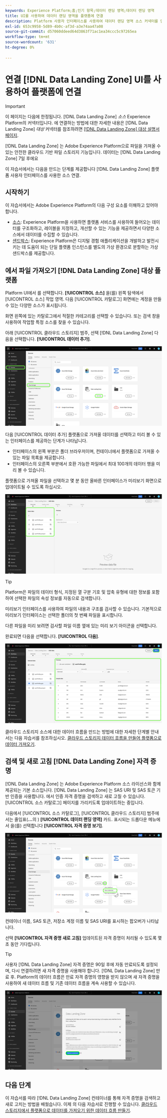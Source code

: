 ```yaml
---
keywords: Experience Platform;홈;인기 항목;데이터 랜딩 영역;데이터 랜딩 영역
title: UI를 사용하여 데이터 랜딩 영역을 플랫폼에 연결
description: Platform 사용자 인터페이스를 사용하여 데이터 랜딩 영역 소스 커넥터를 만드는 방법을 알아봅니다.
exl-id: 653c9958-5d89-4b0c-af3d-a3e74aa47a08
source-git-commit: d57060ddeed64d3863f71ac1ea34ccc5c97265ea
workflow-type: tm+mt
source-wordcount: '631'
ht-degree: 0%

---
```


# 연결 [!DNL Data Landing Zone] UI를 사용하여 플랫폼에 연결

>[!IMPORTANT]
>
>이 페이지는 다음에 한정됩니다. [!DNL Data Landing Zone] *소스* Experience Platform의 커넥터입니다. 에 연결하는 방법에 대한 자세한 내용은 [!DNL Data Landing Zone] *대상* 커넥터를 참조하려면 [[!DNL Data Landing Zone] 대상 설명서 페이지](/help/destinations/catalog/cloud-storage/data-landing-zone.md).

[!DNL Data Landing Zone] 는 Adobe Experience Platform으로 파일을 가져올 수 있는 안전한 클라우드 기반 파일 스토리지 기능입니다. 데이터는 [!DNL Data Landing Zone] 7일 후에요

이 자습서에서는 다음을 만드는 단계를 제공합니다 [!DNL Data Landing Zone] 플랫폼 사용자 인터페이스를 사용한 소스 연결.

## 시작하기

이 자습서에서는 Adobe Experience Platform의 다음 구성 요소를 이해하고 있어야 합니다.

* [소스](../../../../home.md): Experience Platform을 사용하면 플랫폼 서비스를 사용하여 들어오는 데이터를 구조화하고, 레이블을 지정하고, 개선할 수 있는 기능을 제공하면서 다양한 소스에서 데이터를 수집할 수 있습니다.
* [샌드박스](../../../../../sandboxes/home.md): Experience Platform은 디지털 경험 애플리케이션을 개발하고 발전시키는 데 도움이 되는 단일 플랫폼 인스턴스를 별도의 가상 환경으로 분할하는 가상 샌드박스를 제공합니다.

## 에서 파일 가져오기 [!DNL Data Landing Zone] 대상 플랫폼

Platform UI에서 를 선택합니다. **[!UICONTROL 소스]** 을(를) 왼쪽 탐색에서 [!UICONTROL 소스] 작업 영역. 다음 [!UICONTROL 카탈로그] 화면에는 계정을 만들 수 있는 다양한 소스가 표시됩니다.

화면 왼쪽에 있는 카탈로그에서 적절한 카테고리를 선택할 수 있습니다. 또는 검색 창을 사용하여 작업할 특정 소스를 찾을 수 있습니다.

아래 [!UICONTROL 클라우드 스토리지] 범주, 선택 [!DNL Data Landing Zone] 다음을 선택합니다. **[!UICONTROL 데이터 추가]**.

![카탈로그](../../../../images/tutorials/create/dlz/catalog.png)

다음 [!UICONTROL 데이터 추가] 플랫폼으로 가져올 데이터를 선택하고 미리 볼 수 있는 인터페이스를 제공하는 단계가 나타납니다.

* 인터페이스의 왼쪽 부분은 폴더 브라우저이며, 컨테이너에서 플랫폼으로 가져올 수 있는 파일 목록을 제공합니다.
* 인터페이스의 오른쪽 부분에서 호환 가능한 파일에서 최대 100개의 데이터 행을 미리 볼 수 있습니다.

플랫폼으로 가져올 파일을 선택하고 몇 분 동안 올바른 인터페이스가 미리보기 화면으로 업데이트될 수 있도록 하십시오.

![데이터 추가](../../../../images/tutorials/create/dlz/add-data.png)

>[!TIP]
>
>Platform은 파일의 데이터 형식, 지정된 열 구분 기호 및 압축 유형에 대한 정보를 포함하여 선택한 파일의 속성 정보를 자동으로 검색합니다.

미리보기 인터페이스를 사용하여 파일의 내용과 구조를 검사할 수 있습니다. 기본적으로 미리보기 인터페이스는 선택한 폴더의 첫 번째 파일을 표시합니다.

다른 파일을 미리 보려면 검사할 파일 이름 옆에 있는 미리 보기 아이콘을 선택합니다.

완료되면 다음을 선택합니다. **[!UICONTROL 다음]**.

![파일 탐지](../../../../images/tutorials/create/dlz/file-detection.png)

클라우드 스토리지 소스에 대한 데이터 흐름을 만드는 방법에 대한 자세한 단계별 안내서는 다음 자습서를 참조하십시오. [클라우드 스토리지 데이터 흐름을 만들어 플랫폼으로 데이터 가져오기](../../dataflow/batch/cloud-storage.md).

## 검색 및 새로 고침 [!DNL Data Landing Zone] 자격 증명

[!DNL Data Landing Zone] 는 Adobe Experience Platform 소스 라이선스와 함께 제공되는 기본 소스입니다. [!DNL Data Landing Zone] 는 SAS URI 및 SAS 토큰 기반 인증을 사용합니다. 에서 인증 자격 증명을 검색하고 새로 고칠 수 있습니다. [!UICONTROL 소스 카탈로그] 페이지를 가리키도록 업데이트하는 중입니다.

다음에서 [!UICONTROL 소스 카탈로그], [!UICONTROL 클라우드 스토리지] 범주에서는 줄임표(**...**&#x200B;의 ) **[!UICONTROL 데이터 랜딩 영역]** 카드. 표시되는 드롭다운 메뉴에서 을(를) 선택합니다 **[!UICONTROL 자격 증명 보기]**.

![옵션](../../../../images/tutorials/create/dlz/options.png)

컨테이너 이름, SAS 토큰, 저장소 계정 이름 및 SAS URI를 표시하는 팝오버가 나타납니다.

선택 **[!UICONTROL 자격 증명 새로 고침]** 업데이트된 자격 증명이 처리될 수 있도록 몇 초 동안 기다립니다.

>[!TIP]
>
>사용자 [!DNL Data Landing Zone] 자격 증명은 90일 후에 자동 만료되도록 설정되며, 다시 연결하려면 새 자격 증명을 사용해야 합니다. [!DNL Data Landing Zone] 만료 후. Platform의 데이터 흐름은 만료 자격 증명의 영향을 받지 않으며 새 자격 증명을 사용하여 새 데이터 흐름 및 기존 데이터 흐름을 계속 사용할 수 있습니다.

![보기 자격 증명](../../../../images/tutorials/create/dlz/credentials.png)

## 다음 단계

이 자습서를 따라 [!DNL Data Landing Zone] 컨테이너를 통해 자격 증명을 검색하고 새로 고치는 방법을 배웠습니다. 이제 의 다음 자습서로 진행할 수 있습니다. [클라우드 스토리지에서 플랫폼으로 데이터를 가져오기 위한 데이터 흐름 만들기](../../dataflow/batch/cloud-storage.md).

